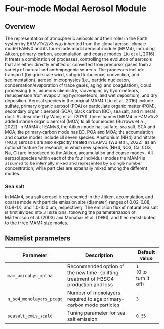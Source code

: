 # Four-mode Modal Aerosol Module

## Overview

The representation of atmospheric aerosols and their roles in the Earth system by EAMv1/v2/v3 was inherited from the global aerosol-climate model EAMv0 and its four-mode modal aerosol module (MAM4), including Aitken, primary-carbon, accumulation, and coarse modes (Liu et al., 2016). It treats a combination of processes, controlling the evolution of aerosols that are either directly emitted or converted from precursor gases from a variety of natural and anthropogenic sources. The processes include transport (by grid-scale wind, subgrid turbulence, convection, and sedimentation), aerosol microphysics (i.e., particle nucleation, condensation/evaporation of trace gases, aging, and coagulation), cloud processing (i.e., aqueous chemistry, scavenging by hydrometeors, resuspension from evaporating hydrometeors, and wet deposition), and dry deposition. Aerosol species in the original MAM4 (Liu et al., 2016) include sulfate, primary organic aerosol (POA) or particulate organic matter (POM), secondary organic aerosol (SOA), black carbon (BC), sea salt, and mineral dust. As described by Wang et al. (2020), the enhanced MAM4 in EAMv1/v2 added marine organic aerosol (MOA) to all four modes (Burrows et al., 2022). In MAM4 of EAMv3, the Aitken mode has sulfate, sea salt, SOA and MOA; the primary-carbon mode has BC, POA and MOA; the accumulation and coarse modes include all seven species. Ammonium (NH4) and nitrate (NO3) aerosols are also explicitly treated in EAMv3 (Wu et al., 2022), as an optional feature for research, in which new species (NH4, NO3, Ca, CO3, Na, Cl) are introduced to the Aitken, accumulation and coarse modes . All aerosol species within each of the four individual modes the MAM4 is assumed to be internally mixed and represented by a single number concentration, while particles are externally mixed among the different modes. 


### Sea salt

In MAM4, sea salt aerosol is represented in the Aitken, accumulation, and coarse mode with particle emission size (diameter) ranges of 0.02-0.08, 0.08-1.0, and 1.0-10.0 μm, respectively. The emission flux of natural sea salt is first divided into 31 size bins, following the parameterization of Mårtensson et al. (2003) and Monahan et al. (1986), and then redistributed to the three MAM4 size modes.

## Namelist parameters

| Parameter                | Description                                                                         | Default value               |
| ------------------------ | ----------------------------------------------------------------------------------- | --------------------------- |
| `mam_amicphys_optaa`     | Recommended option of the new time-splitting treatment of H2SO4 production and loss | `1` <br> (0 to turn it off) |
| `n_so4_monolayers_pcage` | Number of monolayers required to age primary-carbon mode particles                  | `3`                         |
| `seasalt_emis_scale`     | Tuning parameter for sea salt emission                                              | `0.55`                      |